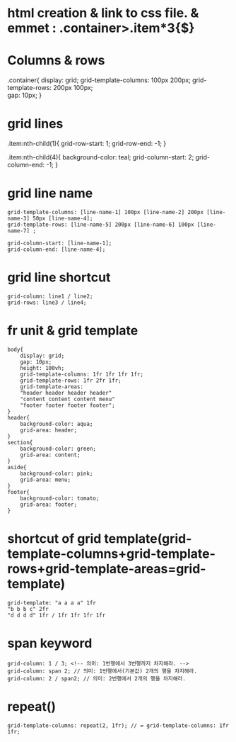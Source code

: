 # html creation & link to css file. & emmet : .container>.item*3{$}

# Columns & rows 
.container{
    display: grid;
    grid-template-columns: 100px 200px;
    grid-template-rows: 200px 100px;    
    gap: 10px;
}

# grid lines
.item:nth-child(1){
    grid-row-start: 1;
    grid-row-end: -1;
}

.item:nth-child(4){
    background-color: teal;
    grid-column-start: 2;
    grid-column-end: -1;
}

# grid line name
    grid-template-columns: [line-name-1] 100px [line-name-2] 200px [line-name-3] 50px [line-name-4];
    grid-template-rows: [line-name-5] 200px [line-name-6] 100px [line-name-7] ;  

    grid-column-start: [line-name-1];
    grid-column-end: [line-name-4];

# grid line shortcut
    grid-column: line1 / line2;
    grid-rows: line3 / line4;


# fr unit & grid template
    body{
        display: grid;
        gap: 10px;
        height: 100vh;
        grid-template-columns: 1fr 1fr 1fr 1fr;
        grid-template-rows: 1fr 2fr 1fr;
        grid-template-areas: 
        "header header header header"
        "content content content menu"
        "footer footer footer footer";    
    }
    header{
        background-color: aqua;
        grid-area: header;
    }
    section{
        background-color: green;
        grid-area: content;
    }
    aside{
        background-color: pink;
        grid-area: menu;
    }
    footer{
        background-color: tomato;
        grid-area: footer;
    }

# shortcut of grid template(grid-template-columns+grid-template-rows+grid-template-areas=grid-template)
    grid-template: "a a a a" 1fr
    "b b b c" 2fr
    "d d d d" 1fr / 1fr 1fr 1fr 1fr

# span keyword
    grid-column: 1 / 3; <!-- 의미: 1번행에서 3번행까지 차지해라. -->
    grid-column: span 2; // 의미: 1번행에서(기본값) 2개의 행을 차지해라.
    grid-column: 2 / span2; // 의미: 2번행에서 2개의 행을 차지해라.

# repeat()
    grid-template-columns: repeat(2, 1fr); // = grid-template-columns: 1fr 1fr;


